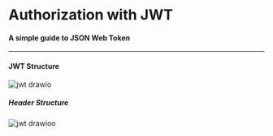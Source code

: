 # Authorization with JWT
#### A simple guide to JSON Web Token
---

#### JWT Structure
![jwt drawio](https://user-images.githubusercontent.com/69375387/236099886-e0286253-2f94-4844-bcb7-349127d8a535.png)

##### Header Structure
![jwt drawioo](https://user-images.githubusercontent.com/69375387/236099960-9b7f0596-f3d0-4149-8e60-cfff1d4ca8a8.png)

